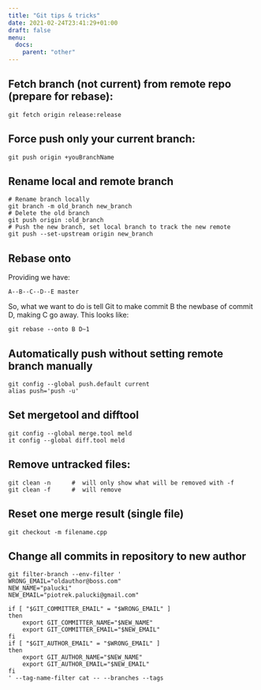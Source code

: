 ```yaml
---
title: "Git tips & tricks"
date: 2021-02-24T23:41:29+01:00
draft: false
menu:
  docs:
    parent: "other"
---
```


## Fetch branch (not current) from remote repo (prepare for rebase):
	git fetch origin release:release

	
## Force push only your current branch:
	git push origin +youBranchName

## Rename local and remote branch 
	# Rename branch locally    
	git branch -m old_branch new_branch
	# Delete the old branch    
	git push origin :old_branch
	# Push the new branch, set local branch to track the new remote
	git push --set-upstream origin new_branch    
	
## Rebase onto 
Providing we have:    

	A--B--C--D--E master
    	
So, what we want to do is tell Git to make
	commit B the newbase of commit D,  	making C go away. This looks like:

	git rebase --onto B D~1

## Automatically push without setting remote branch manually
	git config --global push.default current
	alias push='push -u'
	
## Set mergetool and difftool 
	git config --global merge.tool meld
	it config --global diff.tool meld


## Remove untracked files:
	git clean -n      #  will only show what will be removed with -f
	git clean -f      #  will remove

## Reset one merge result (single file)
	git checkout -m filename.cpp

## Change all commits in repository to new author
	git filter-branch --env-filter '
	WRONG_EMAIL="oldauthor@boss.com"
	NEW_NAME="palucki"
	NEW_EMAIL="piotrek.palucki@gmail.com"

	if [ "$GIT_COMMITTER_EMAIL" = "$WRONG_EMAIL" ]
	then
	    export GIT_COMMITTER_NAME="$NEW_NAME"
	    export GIT_COMMITTER_EMAIL="$NEW_EMAIL"
	fi
	if [ "$GIT_AUTHOR_EMAIL" = "$WRONG_EMAIL" ]
	then
	    export GIT_AUTHOR_NAME="$NEW_NAME"
	    export GIT_AUTHOR_EMAIL="$NEW_EMAIL"
	fi
	' --tag-name-filter cat -- --branches --tags

